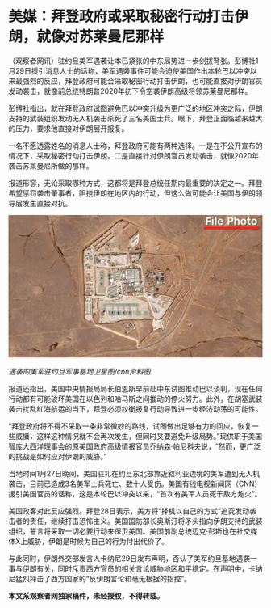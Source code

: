 # 美媒：拜登政府或采取秘密行动打击伊朗，就像对苏莱曼尼那样

（观察者网讯）驻约旦美军遇袭让本已紧张的中东局势进一步剑拔弩张。彭博社1月29日援引消息人士的话称，美军遇袭事件可能会迫使美国作出本轮巴以冲突以来最强烈的反应，拜登政府可能会采取秘密行动打击伊朗，也可能直接对伊朗官员发动袭击，就像前总统特朗普2020年初下令空袭伊朗高级将领苏莱曼尼那样。

彭博社指出，就在拜登政府试图避免巴以冲突升级为更广泛的地区冲突之际，伊朗支持的武装组织发动无人机袭击杀死了三名美国士兵。眼下，拜登正面临越来越大的压力，要求他直接对伊朗展开报复。

一名不愿透露姓名的消息人士称，拜登政府可能有两种选择。一是在不公开宣布的情况下，采取秘密行动打击伊朗。二是直接针对伊朗官员发动袭击，就像2020年袭击苏莱曼尼所做的那样。

报道形容，无论采取哪种方式，这都将是拜登总统任期内最重要的决定之一。拜登希望惩罚袭击肇事者，阻挠伊朗在地区内的行动，但这么做可能会让美国与伊朗领导层发生直接对抗。

![4ef6c1d80bd30c01fc90c5154f31a790.jpg](https://raw.githubusercontent.com/qqhsx/qqnews_image/main/2024/01/29/美媒：拜登政府或采取秘密行动打击伊朗，就像对苏莱曼尼那样/4ef6c1d80bd30c01fc90c5154f31a790.jpg)

_遇袭的美军驻约旦军事基地卫星图/cnn资料图_

报道还指出，美国中央情报局局长伯恩斯早前赴中东试图推动巴以谈判，现在任何行动都有可能破坏美国在以色列和哈马斯之间推动的停火努力。此外，在胡塞武装袭击扰乱红海航运的当下，拜登必须权衡报复行动导致进一步经济动荡的可能性。

“拜登政府将不得不采取一条非常微妙的路线，试图做出足够有力的回应，恢复一些威慑，这样这种情况就不会再次发生，但同时又要避免升级局势。”现供职于美国智库大西洋理事会的原美国政府高级情报官员乔纳森·帕尼科夫说，“然而，更广泛的挑战是如何应对伊朗的威胁。”

当地时间1月27日晚间，美国驻扎在约旦东北部靠近叙利亚边境的美军遭到无人机袭击，目前已造成3名美军士兵死亡、数十人受伤。美国有线电视新闻网（CNN）援引美国官员的话称，这是本轮巴以冲突以来，“首次有美军人员死于敌方炮火”。

美国政客对此反应强烈。拜登28日表示，美方将“择机以自己的方式”追究发动袭击者的责任，继续打击恐怖主义。美国国防部长奥斯汀将矛头指向伊朗支持的武装组织，誓言将采取一切必要行动来保卫美国。美国前副总统迈克·彭斯也在社交媒体X上威胁，伊朗是时候为自己的行为付出代价了。

与此同时，伊朗外交部发言人卡纳尼29日发布声明，否认了美军约旦基地遇袭一事与伊朗有关，同时斥责西方官员的相关言论威胁地区和平稳定。在声明中，卡纳尼猛烈抨击了西方国家的“反伊朗言论和毫无根据的指控”。

**本文系观察者网独家稿件，未经授权，不得转载。**

